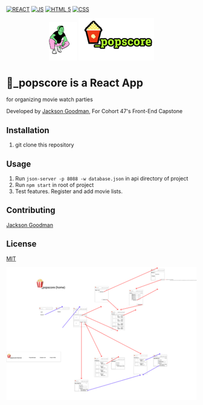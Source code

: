 [![REACT](https://img.shields.io/badge/React-20232A?style=for-the-badge&logo=react&logoColor=61DAFB)](#)
[![JS](https://img.shields.io/badge/javascript%20-%23323330.svg?&style=for-the-badge&logo=javascript&logoColor=%23F7DF1E)](#)
[![HTML 5](https://img.shields.io/badge/html5-%23E34F26.svg?style=for-the-badge&logo=html5&logoColor=white)](#)
[![CSS](https://img.shields.io/badge/css3-%231572B6.svg?style=for-the-badge&logo=css3&logoColor=white)](#)

<div align="center">
<img src="./src/images/profilePictures/1.png" alt="logo" width="75"/>
<img src="./src/components/auth/logo_popscore_login.png" alt="logo" width="200"/>
</div>

#  🍿_popscore is a React App 
for organizing movie watch parties

Developed by [Jackson Goodman](https://github.com/jacksonrgoodman), For Cohort 47's Front-End Capstone
## Installation
1. git clone this repository

## Usage
1. Run `json-server -p 8088 -w database.json`  in api directory of project
2. Run `npm start` in root of project
3. Test features. Register and add movie lists.


## Contributing
[Jackson Goodman](https://github.com/jacksonrgoodman)  

## License
[MIT](https://choosealicense.com/licenses/mit/)

![](./Wireframe.png)
